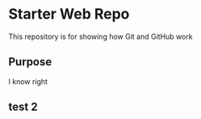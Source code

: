 # Starter Web Repo

This repository is for showing how Git and GitHub work

## Purpose

I know right

## test 2